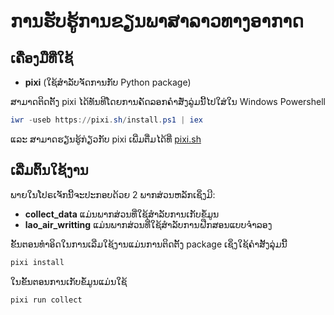 # ການຮັບຮູ້ການຂຽນພາສາລາວທາງອາກາດ

## ເຄື່ອງມືທີ່ໃຊ້

- **pixi** (ໃຊ້ສຳລັບຈັດການກັບ Python package)

ສາມາດຕິດຕັ້ງ pixi ໄດ້ທັນທີໂດຍການຄັດລອກຄຳສັ່ງລູ່ມນີ້ໄປໃສ່ໃນ Windows Powershell

```powershell
iwr -useb https://pixi.sh/install.ps1 | iex
```

ແລະ ສາມາດຮຽນຮູ້ກ່ຽວກັບ pixi ເພີ່ມຕື່ມໄດ້ທີ່ [pixi.sh](https://pixi.sh/latest/)

## ເລີ່ມຕົ້ນໃຊ້ງານ

ພາຍໃນໂປຣເຈັກນີ້ຈະປະກອບດ້ວຍ 2 ພາກສ່ວນຫລັກເຊິ່ງມີ:
- **collect_data** ແມ່ນພາກສ່ວນທີ່ໃຊ້ສຳລັບການເກັບຂໍ້ມູນ
- **lao_air_writting** ແມ່ນພາກສ່ວນທີ່ໃຊ້ສຳລັບການຝືກສອນແບບຈຳລອງ

ຂັ້ນຕອນທຳອິດໃນການເລີ່ມໃຊ້ງານແມ່ນການຕິດຕັ້ງ package ເຊິ່ງໃຊ້ຄຳສັ້ງລຸ່ມນີ້

```bash
pixi install
```

ໃນຂັ້ນຕອນການເກັບຂໍ້ມູນແມ່ນໃຊ້

```bash
pixi run collect
```